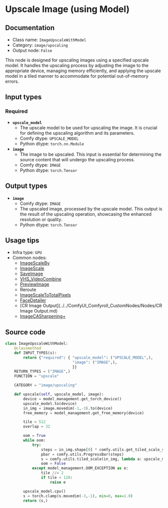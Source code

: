 # Upscale Image (using Model)
## Documentation
- Class name: `ImageUpscaleWithModel`
- Category: `image/upscaling`
- Output node: `False`

This node is designed for upscaling images using a specified upscale model. It handles the upscaling process by adjusting the image to the appropriate device, managing memory efficiently, and applying the upscale model in a tiled manner to accommodate for potential out-of-memory errors.
## Input types
### Required
- **`upscale_model`**
    - The upscale model to be used for upscaling the image. It is crucial for defining the upscaling algorithm and its parameters.
    - Comfy dtype: `UPSCALE_MODEL`
    - Python dtype: `torch.nn.Module`
- **`image`**
    - The image to be upscaled. This input is essential for determining the source content that will undergo the upscaling process.
    - Comfy dtype: `IMAGE`
    - Python dtype: `torch.Tensor`
## Output types
- **`image`**
    - Comfy dtype: `IMAGE`
    - The upscaled image, processed by the upscale model. This output is the result of the upscaling operation, showcasing the enhanced resolution or quality.
    - Python dtype: `torch.Tensor`
## Usage tips
- Infra type: `GPU`
- Common nodes:
    - [ImageScaleBy](../../Comfy/Nodes/ImageScaleBy.md)
    - [ImageScale](../../Comfy/Nodes/ImageScale.md)
    - [SaveImage](../../Comfy/Nodes/SaveImage.md)
    - [VHS_VideoCombine](../../ComfyUI-VideoHelperSuite/Nodes/VHS_VideoCombine.md)
    - [PreviewImage](../../Comfy/Nodes/PreviewImage.md)
    - Reroute
    - [ImageScaleToTotalPixels](../../Comfy/Nodes/ImageScaleToTotalPixels.md)
    - [FaceDetailer](../../ComfyUI-Impact-Pack/Nodes/FaceDetailer.md)
    - [CR Image Output](../../ComfyUI_Comfyroll_CustomNodes/Nodes/CR Image Output.md)
    - [ImageCASharpening+](../../ComfyUI_essentials/Nodes/ImageCASharpening+.md)



## Source code
```python
class ImageUpscaleWithModel:
    @classmethod
    def INPUT_TYPES(s):
        return {"required": { "upscale_model": ("UPSCALE_MODEL",),
                              "image": ("IMAGE",),
                              }}
    RETURN_TYPES = ("IMAGE",)
    FUNCTION = "upscale"

    CATEGORY = "image/upscaling"

    def upscale(self, upscale_model, image):
        device = model_management.get_torch_device()
        upscale_model.to(device)
        in_img = image.movedim(-1,-3).to(device)
        free_memory = model_management.get_free_memory(device)

        tile = 512
        overlap = 32

        oom = True
        while oom:
            try:
                steps = in_img.shape[0] * comfy.utils.get_tiled_scale_steps(in_img.shape[3], in_img.shape[2], tile_x=tile, tile_y=tile, overlap=overlap)
                pbar = comfy.utils.ProgressBar(steps)
                s = comfy.utils.tiled_scale(in_img, lambda a: upscale_model(a), tile_x=tile, tile_y=tile, overlap=overlap, upscale_amount=upscale_model.scale, pbar=pbar)
                oom = False
            except model_management.OOM_EXCEPTION as e:
                tile //= 2
                if tile < 128:
                    raise e

        upscale_model.cpu()
        s = torch.clamp(s.movedim(-3,-1), min=0, max=1.0)
        return (s,)

```
